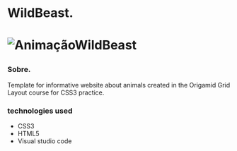 <h1>WildBeast.<h1>

![AnimaçãoWildBeast](https://user-images.githubusercontent.com/86026272/137025260-c879f17c-dad1-44fb-876d-041029801114.gif)
  
<h3>Sobre.</h3>
<p>Template for informative website about animals created in the Origamid Grid Layout course for CSS3 practice.</P>

### technologies used
+ CSS3
+ HTML5
+ Visual studio code
